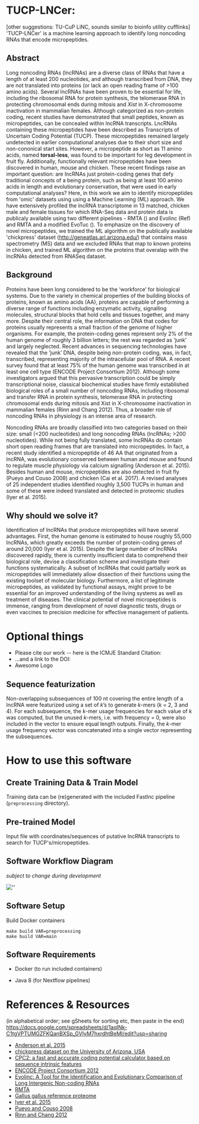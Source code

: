 # TUCP-LNCer:

[other suggestions: TU-CuP LiNC, sounds similar to bioinfo utility cufflinks]
'TUCP-LNCer' is a machine learning approach to identify long noncoding RNAs that encode micropeptides.

## Abstract
Long noncoding RNAs (lncRNAs) are a diverse class of RNAs that have a length of at least 200 nucleotides, and although transcribed from DNA, they are not translated into proteins (or lack an open reading frame of >100 amino acids). Several lncRNAs have been proven to be essential for life, including the ribosomal RNA for protein synthesis, the telomerase RNA in protecting chromosomal ends during mitosis and *Xist* in X-chromosome inactivation in mammalian females. Although categorized as non-protein coding, recent studies have demonstrated that small peptides, known as micropeptides, can be concealed within lncRNA transcripts. LncRNAs containing these micropeptides have been described as Transcripts of Uncertain Coding Potential (TUCP). These micropeptides remained largely undetected in earlier computational analyses due to their short size and non-cononical start sites. However, a micropeptide as short as 11 amino acids, named **torsal-less**, was found to be important for leg development in fruit fly. Additionally, functionally relevant micropeptides have been discovered in human, mouse and chicken. These recent findings raise an important question: are lncRNAs just protein-coding genes that defy traditional concepts of a being protein, such as being at least 100 amino acids in length and evolutionary conservation, that were used in early computational analyses? Here, in this work we aim to identify micropeptides from 'omic' datasets using using a Machine Learning (ML) approach. We have extensively profiled the lncRNA transcriptome in 13 matched, chicken male and female tissues for which RNA-Seq data and protein data is publicaly available using two different pipelines - RMTA () and Evolinc (Ref) and RMTA and a modified EvoTuc (). To emphasize on the discovery of novel micropeptides, we trained the ML algorithm on the publically available 'chickpress' dataset (http://geneatlas.arl.arizona.edu/) that contains mass spectrometry (MS) data and we excluded RNAs that map to known proteins in chicken, and trained ML algorithm on the proteins that overalap with the lncRNAs detected from RNASeq dataset.

## Background
Proteins have been long considered to be the ‘workforce’ for biological systems. Due to the variety in chemical properties of the building blocks of proteins, known as amino acids (AA), proteins are capable of performing a diverse range of functions including enzymatic activity, signalling molecules, structural blocks that hold cells and tissues together, and many more. Despite their central role, the information on DNA that codes for proteins usually represents a small fraction of the genome of higher organisms. For example, the protein-coding genes represent only 2% of the human genome of roughly 3 billion letters; the rest was regarded as ‘junk’ and largely neglected. Recent advances in sequencing technologies have revealed that the ‘junk’ DNA, despite being non-protein coding, was, in fact, transcribed, representing majority of the intracellular pool of RNA. A recent survey found that at least 75% of the human genome was transcribed in at least one cell type (ENCODE Project Consortium 2012). Although some investigators argued that this pervasive transcription could be simply transcriptional noise, classical biochemical studies have firmly established biological roles of a small number of noncoding RNAs, including ribosomal and transfer RNA in protein synthesis, telomerase RNA in protecting chromosomal ends during mitosis and Xist in X-chromosome inactivation in mammalian females (Rinn and Chang 2012). Thus, a broader role of noncoding RNAs in physiology is an intense area of research.

Noncoding RNAs are broadly classified into two categories based on their size: small (<200 nucleotides) and long noncoding RNAs (lncRNAs; >200 nucleotides). While not being fully translated, some lncRNAs do contain short open reading frames that are translated into micropeptides. In fact, a recent study identified a micropeptide of 46 AA that originated from a lncRNA, was evolutionary conserved between human and mouse and found to regulate muscle physiology via calcium signalling (Anderson et al. 2015). Besides human and mouse, micropeptides are also detected in fruit fly (Pueyo and Couso 2008) and chicken (Cai et al. 2017). A revised analyses of 25 independent studies identified roughly 3,500 TUCPs in human and some of these were indeed translated and detected in proteomic studies (Iyer et al. 2015).

## Why should we solve it?
Identification of lncRNAs that produce micropeptides will have several advantages. First, the human genome is estimated to house roughly 55,000 lncRNAs, which greatly exceeds the number of protein-coding genes of around 20,000 (Iyer et al. 2015). Despite the large number of lncRNAs discovered rapidly, there is currently insufficient data to comprehend their biological role, devise a classification scheme and  investigate their functions systematically. A subset of lncRNAs that could partially work as micropeptides will immediately allow dissection of their functions using the existing toolset of molecular biology. Furthermore, a list of legitimate micropeptides, as validated by functional assays, might prove to be essential for an improved understanding of the living systems as well as treatment of diseases. The clinical potential of novel micropeptides is immense, ranging from development of novel diagnostic tests, drugs or even vaccines to precision medicine for effective management of patients.

# Optional things
- Please cite our work -- here is the ICMJE Standard Citation:
- ...and a link to the DOI:
- Awesome Logo

## Sequence featurization

Non-overlapping subsequences of 100 nt covering the entire length of a lncRNA were featurized using a set of *k*’s to generate *k*-mers (*k* = 2, 3 and 4). For each subsequence, the *k*-mer usage frequencies for each value of *k* was computed, but  the unused *k*-mers, i.e. with frequency = 0, were also included in the vector to ensure equal length outputs. Finally, the *k*-mer usage frequency vector was concatenated into a single vector representing the subsequences.

# How to use this software

## Create Training Data & Train Model

Training data can be (re)generated with the included Fastlnc pipeline (`preprocessing` directory).

## Pre-trained Model

Input file with coordinates/sequences of putative lncRNA transcripts to search for TUCP's/micropeptides.

## Software Workflow Diagram
_*subject to change during development*_

![''](https://github.com/NCBI-Hackathons/ncRNA_ML_Features/blob/master/flowchart/jay_flow1.png)

## Software Setup

Build Docker containers

```
make build VAR=preprocessing
make build VAR=main
```

## Software Requirements

- Docker (to run included containers)

- Java 8 (for Nextflow pipelines)

# References & Resources
(in alphabetical order; see gSheets for sorting etc, then paste in the end)
https://docs.google.com/spreadsheets/d/1aqINk-C1tgVPTUMGZFKQanBXSp_GVIyM7hxrdhtBeMI/edit?usp=sharing


- [Anderson et al. 2015](http://science.sciencemag.org/content/351/6270/271)
- [chickpress dataset on the University of Arizona, USA](http://geneatlas.arl.arizona.edu/)
- [CPC2: a fast and accurate coding potential calculator based on sequence intrinsic features](https://academic.oup.com/nar/article/45/W1/W12/3831091)
- [ENCODE Project Consortium 2012](https://www.ncbi.nlm.nih.gov/pmc/articles/PMC3439153/)
- [Evolinc: A Tool for the Identification and Evolutionary Comparison of Long Intergenic Non-coding RNAs](https://www.frontiersin.org/articles/10.3389/fgene.2017.00052/full)
- [RMTA](https://github.com/Evolinc/RMTA)
- [Gallus gallus reference proteome](http://www.uniprot.org/proteomes/UP000000539)
- [Iyer et al. 2015](https://doi.org/10.1038/ng.3192)
- [Pueyo and Couso 2008](https://www.sciencedirect.com/science/article/pii/S0012160608011597?via%3Dihub)
- [Rinn and Chang 2012](https://www.ncbi.nlm.nih.gov/pmc/articles/PMC3858397/)
